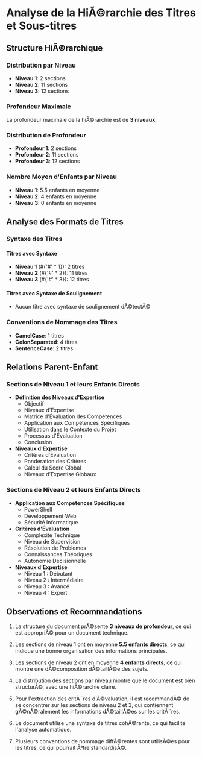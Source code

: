 ﻿# Analyse de la HiÃ©rarchie des Titres et Sous-titres

## Structure HiÃ©rarchique

### Distribution par Niveau
- **Niveau 1**: 2 sections
- **Niveau 2**: 11 sections
- **Niveau 3**: 12 sections
### Profondeur Maximale
La profondeur maximale de la hiÃ©rarchie est de **3 niveaux**.

### Distribution de Profondeur
- **Profondeur 1**: 2 sections
- **Profondeur 2**: 11 sections
- **Profondeur 3**: 12 sections
### Nombre Moyen d'Enfants par Niveau
- **Niveau 1**: 5.5 enfants en moyenne
- **Niveau 2**: 4 enfants en moyenne
- **Niveau 3**: 0 enfants en moyenne
## Analyse des Formats de Titres

### Syntaxe des Titres
#### Titres avec Syntaxe #
- **Niveau 1** (#{'#' * 1}): 2 titres
- **Niveau 2** (#{'#' * 2}): 11 titres
- **Niveau 3** (#{'#' * 3}): 12 titres

#### Titres avec Syntaxe de Soulignement
- Aucun titre avec syntaxe de soulignement dÃ©tectÃ©

### Conventions de Nommage des Titres
- **CamelCase**: 1 titres
- **ColonSeparated**: 4 titres
- **SentenceCase**: 2 titres
## Relations Parent-Enfant

### Sections de Niveau 1 et leurs Enfants Directs
- **Définition des Niveaux d'Expertise**
  - Objectif
  - Niveaux d'Expertise
  - Matrice d'Évaluation des Compétences
  - Application aux Compétences Spécifiques
  - Utilisation dans le Contexte du Projet
  - Processus d'Évaluation
  - Conclusion
- **Niveaux d'Expertise**
  - Critères d'Évaluation
  - Pondération des Critères
  - Calcul du Score Global
  - Niveaux d'Expertise Globaux
### Sections de Niveau 2 et leurs Enfants Directs
- **Application aux Compétences Spécifiques**
  - PowerShell
  - Développement Web
  - Sécurité Informatique
- **Critères d'Évaluation**
  - Complexité Technique
  - Niveau de Supervision
  - Résolution de Problèmes
  - Connaissances Théoriques
  - Autonomie Décisionnelle
- **Niveaux d'Expertise**
  - Niveau 1 : Débutant
  - Niveau 2 : Intermédiaire
  - Niveau 3 : Avancé
  - Niveau 4 : Expert
## Observations et Recommandations

1. La structure du document prÃ©sente **3 niveaux de profondeur**, ce qui est appropriÃ© pour un document technique.

2. Les sections de niveau 1 ont en moyenne **5.5 enfants directs**, ce qui indique une bonne organisation des informations principales.

3. Les sections de niveau 2 ont en moyenne **4 enfants directs**, ce qui montre une dÃ©composition dÃ©taillÃ©e des sujets.

4. La distribution des sections par niveau montre que le document est bien structurÃ©, avec une hiÃ©rarchie claire.

5. Pour l'extraction des critÃ¨res d'Ã©valuation, il est recommandÃ© de se concentrer sur les sections de niveau 2 et 3, qui contiennent gÃ©nÃ©ralement les informations dÃ©taillÃ©es sur les critÃ¨res.

6. Le document utilise une syntaxe de titres cohÃ©rente, ce qui facilite l'analyse automatique.

7. Plusieurs conventions de nommage diffÃ©rentes sont utilisÃ©es pour les titres, ce qui pourrait Ãªtre standardisÃ©.
